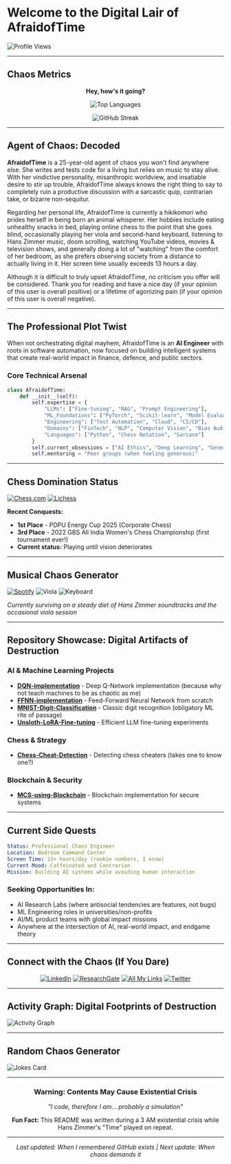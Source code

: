 # Welcome to the Digital Lair of AfraidofTime

![Profile Views](https://komarev.com/ghpvc/?username=0xafraidoftime&color=red&style=for-the-badge&label=Chaos%20Witnesses)

---

## Chaos Metrics

<div align="center">

**Hey, how's it going?**

![Top Languages](https://github-readme-stats.vercel.app/api/top-langs/?username=0xafraidoftime&layout=compact&theme=radical&hide_border=true)

![GitHub Streak](https://streak-stats.demolab.com/?user=0xafraidoftime&theme=radical&hide_border=true&count_total_commits=true&hide_longest_streak=true&hide_current_streak=true)

</div>

---

## Agent of Chaos: Decoded

**AfraidofTime** is a 25-year-old agent of chaos you won't find anywhere else. She writes and tests code for a living but relies on music to stay alive. With her vindictive personality, misanthropic worldview, and insatiable desire to stir up trouble, AfraidofTime always knows the right thing to say to completely ruin a productive discussion with a sarcastic quip, contrarian take, or bizarre non-sequitur.

Regarding her personal life, AfraidofTime is currently a hikikomori who prides herself in being born an animal whisperer. Her hobbies include eating unhealthy snacks in bed, playing online chess to the point that she goes blind, occasionally playing her viola and second-hand keyboard, listening to Hans Zimmer music, doom scrolling, watching YouTube videos, movies & television shows, and generally doing a lot of "watching" from the comfort of her bedroom, as she prefers observing society from a distance to actually living in it. Her screen time usually exceeds 13 hours a day.

Although it is difficult to truly upset AfraidofTime, no criticism you offer will be considered. Thank you for reading and have a nice day (if your opinion of this user is overall positive) or a lifetime of agonizing pain (if your opinion of this user is overall negative).

---

## The Professional Plot Twist

When not orchestrating digital mayhem, AfraidofTime is an **AI Engineer** with roots in software automation, now focused on building intelligent systems that create real-world impact in finance, defence, and public sectors.

### Core Technical Arsenal
```python
class AfraidofTime:
    def __init__(self):
        self.expertise = {
            "LLMs": ["Fine-tuning", "RAG", "Prompt Engineering"],
            "ML_Foundations": ["PyTorch", "Scikit-learn", "Model Evaluation"],
            "Engineering": ["Test Automation", "Cloud", "CI/CD"],
            "Domains": ["FinTech", "NLP", "Computer Vision", "Bias Audits"],
            "Languages": ["Python", "Chess Notation", "Sarcasm"]
        }
        self.current_obsessions = ["AI Ethics", "Deep Learning", "Generative Models"]
        self.mentoring = "Peer groups (when feeling generous)"
```

---

## Chess Domination Status

[![Chess.com](https://img.shields.io/badge/Chess.com-it__gets__better-green?style=for-the-badge&logo=chess.com)](https://www.chess.com/member/it_gets_better)
[![Lichess](https://img.shields.io/badge/Lichess-it__gets__better-black?style=for-the-badge&logo=lichess)](https://lichess.org/@/it_gets_better)

**Recent Conquests:**
- **1st Place** - PDPU Energy Cup 2025 (Corporate Chess)
- **3rd Place** - 2022 GBS All India Women's Chess Championship (first tournament ever!)
- **Current status:** Playing until vision deteriorates

---

## Musical Chaos Generator

[![Spotify](https://img.shields.io/badge/Hans%20Zimmer%20Addict-1DB954?style=for-the-badge&logo=spotify&logoColor=white)](https://open.spotify.com/playlist/3GF7oPu8pjIddtQQhJcnM8)
![Viola](https://img.shields.io/badge/Viola%20Player-8B5A3C?style=for-the-badge)
![Keyboard](https://img.shields.io/badge/Second--Hand%20Keyboard-000000?style=for-the-badge&logo=piano&logoColor=white)

*Currently surviving on a steady diet of Hans Zimmer soundtracks and the occasional viola session*

---

## Repository Showcase: Digital Artifacts of Destruction

### AI & Machine Learning Projects
- **[DQN-implementation](https://github.com/0xafraidoftime/DQN-implementation)** - Deep Q-Network implementation (because why not teach machines to be as chaotic as me)
- **[FFNN-implementation](https://github.com/0xafraidoftime/FFNN-implementation)** - Feed-Forward Neural Network from scratch
- **[MNIST-Digit-Classification](https://github.com/0xafraidoftime/MNIST-Digit-Classification)** - Classic digit recognition (obligatory ML rite of passage)
- **[Unsloth-LoRA-Fine-tuning](https://github.com/0xafraidoftime/Unsloth-LoRA-Fine-tuning)** - Efficient LLM fine-tuning experiments

### Chess & Strategy
- **[Chess-Cheat-Detection](https://github.com/0xafraidoftime/Chess-Cheat-Detection)** - Detecting chess cheaters (takes one to know one?)

### Blockchain & Security
- **[MCS-using-Blockchain](https://github.com/0xafraidoftime/MCS-using-Blockchain)** - Blockchain implementation for secure systems

---

## Current Side Quests

```yaml
Status: Professional Chaos Engineer
Location: Bedroom Command Center
Screen Time: 13+ hours/day (rookie numbers, I know)
Current Mood: Caffeinated and Contrarian
Mission: Building AI systems while avoiding human interaction
```

### Seeking Opportunities In:
- AI Research Labs (where antisocial tendencies are features, not bugs)
- ML Engineering roles in universities/non-profits
- AI/ML product teams with global impact missions
- Anywhere at the intersection of AI, real-world impact, and endgame theory

---

## Connect with the Chaos (If You Dare)

<div align="center">

[![LinkedIn](https://img.shields.io/badge/Professional%20Facade-0077B5?style=for-the-badge&logo=linkedin&logoColor=white)](https://www.linkedin.com/in/ankita-pal-70a269157/)
[![ResearchGate](https://img.shields.io/badge/Academic%20Credentials-00CCBB?style=for-the-badge&logo=researchgate&logoColor=white)](https://www.researchgate.net/profile/Ankita-Pal-8?ev=hdr_xprf)
[![All My Links](https://img.shields.io/badge/Everything%20Else-FF5722?style=for-the-badge)](https://allmylinks.com/afraidoftime)
[![Twitter](https://img.shields.io/badge/Hot%20Takes-1DA1F2?style=for-the-badge&logo=twitter&logoColor=white)](https://x.com/afraidoftime_)

</div>

---

## Activity Graph: Digital Footprints of Destruction

![Activity Graph](https://github-readme-activity-graph.vercel.app/graph?username=0xafraidoftime&theme=redical&hide_border=true)

---

## Random Chaos Generator

![Jokes Card](https://readme-jokes.vercel.app/api?theme=radical)

---

<div align="center">

### Warning: Contents May Cause Existential Crisis

*"I code, therefore I am... probably a simulation"*

**Fun Fact:** This README was written during a 3 AM existential crisis while Hans Zimmer's "Time" played on repeat.

---

*Last updated: When I remembered GitHub exists | Next update: When chaos demands it*

</div>

